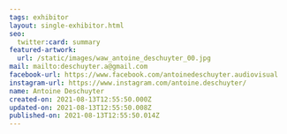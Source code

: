 ```yaml
---
tags: exhibitor
layout: single-exhibitor.html
seo:
  twitter:card: summary
featured-artwork:
  url: /static/images/waw_antoine_deschuyter_00.jpg
mail: mailto:deschuyter.a@gmail.com
facebook-url: https://www.facebook.com/antoinedeschuyter.audiovisual
instagram-url: https://www.instagram.com/antoine.deschuyter/
name: Antoine Deschuyter
created-on: 2021-08-13T12:55:50.000Z
updated-on: 2021-08-13T12:55:50.008Z
published-on: 2021-08-13T12:55:50.014Z
---
```

